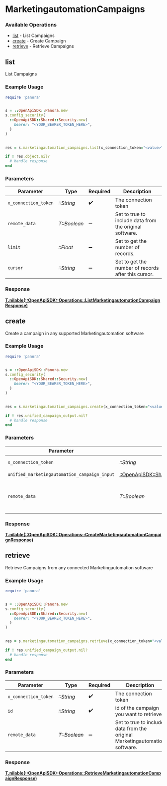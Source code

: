 # MarketingautomationCampaigns


### Available Operations

* [list](#list) - List  Campaigns
* [create](#create) - Create Campaign
* [retrieve](#retrieve) - Retrieve Campaigns

## list

List  Campaigns

### Example Usage

```ruby
require 'panora'


s = ::OpenApiSDK::Panora.new
s.config_security(
  ::OpenApiSDK::Shared::Security.new(
    bearer: "<YOUR_BEARER_TOKEN_HERE>",
  )
)

    
res = s.marketingautomation_campaigns.list(x_connection_token="<value>", remote_data=false, limit=7685.78, cursor="<value>")

if ! res.object.nil?
  # handle response
end

```

### Parameters

| Parameter                                               | Type                                                    | Required                                                | Description                                             |
| ------------------------------------------------------- | ------------------------------------------------------- | ------------------------------------------------------- | ------------------------------------------------------- |
| `x_connection_token`                                    | *::String*                                              | :heavy_check_mark:                                      | The connection token                                    |
| `remote_data`                                           | *T::Boolean*                                            | :heavy_minus_sign:                                      | Set to true to include data from the original software. |
| `limit`                                                 | *::Float*                                               | :heavy_minus_sign:                                      | Set to get the number of records.                       |
| `cursor`                                                | *::String*                                              | :heavy_minus_sign:                                      | Set to get the number of records after this cursor.     |


### Response

**[T.nilable(::OpenApiSDK::Operations::ListMarketingautomationCampaignResponse)](../../models/operations/listmarketingautomationcampaignresponse.md)**


## create

Create a campaign in any supported Marketingautomation software

### Example Usage

```ruby
require 'panora'


s = ::OpenApiSDK::Panora.new
s.config_security(
  ::OpenApiSDK::Shared::Security.new(
    bearer: "<YOUR_BEARER_TOKEN_HERE>",
  )
)

    
res = s.marketingautomation_campaigns.create(x_connection_token="<value>", unified_marketingautomation_campaign_input=::OpenApiSDK::Shared::UnifiedMarketingautomationCampaignInput.new(), remote_data=false)

if ! res.unified_campaign_output.nil?
  # handle response
end

```

### Parameters

| Parameter                                                                                                                       | Type                                                                                                                            | Required                                                                                                                        | Description                                                                                                                     |
| ------------------------------------------------------------------------------------------------------------------------------- | ------------------------------------------------------------------------------------------------------------------------------- | ------------------------------------------------------------------------------------------------------------------------------- | ------------------------------------------------------------------------------------------------------------------------------- |
| `x_connection_token`                                                                                                            | *::String*                                                                                                                      | :heavy_check_mark:                                                                                                              | The connection token                                                                                                            |
| `unified_marketingautomation_campaign_input`                                                                                    | [::OpenApiSDK::Shared::UnifiedMarketingautomationCampaignInput](../../models/shared/unifiedmarketingautomationcampaigninput.md) | :heavy_check_mark:                                                                                                              | N/A                                                                                                                             |
| `remote_data`                                                                                                                   | *T::Boolean*                                                                                                                    | :heavy_minus_sign:                                                                                                              | Set to true to include data from the original Marketingautomation software.                                                     |


### Response

**[T.nilable(::OpenApiSDK::Operations::CreateMarketingautomationCampaignResponse)](../../models/operations/createmarketingautomationcampaignresponse.md)**


## retrieve

Retrieve Campaigns from any connected Marketingautomation software

### Example Usage

```ruby
require 'panora'


s = ::OpenApiSDK::Panora.new
s.config_security(
  ::OpenApiSDK::Shared::Security.new(
    bearer: "<YOUR_BEARER_TOKEN_HERE>",
  )
)

    
res = s.marketingautomation_campaigns.retrieve(x_connection_token="<value>", id="<value>", remote_data=false)

if ! res.unified_campaign_output.nil?
  # handle response
end

```

### Parameters

| Parameter                                                                   | Type                                                                        | Required                                                                    | Description                                                                 |
| --------------------------------------------------------------------------- | --------------------------------------------------------------------------- | --------------------------------------------------------------------------- | --------------------------------------------------------------------------- |
| `x_connection_token`                                                        | *::String*                                                                  | :heavy_check_mark:                                                          | The connection token                                                        |
| `id`                                                                        | *::String*                                                                  | :heavy_check_mark:                                                          | id of the campaign you want to retrieve.                                    |
| `remote_data`                                                               | *T::Boolean*                                                                | :heavy_minus_sign:                                                          | Set to true to include data from the original Marketingautomation software. |


### Response

**[T.nilable(::OpenApiSDK::Operations::RetrieveMarketingautomationCampaignResponse)](../../models/operations/retrievemarketingautomationcampaignresponse.md)**

